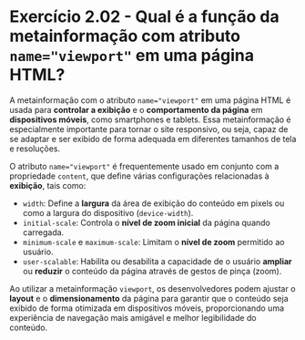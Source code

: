 # Exercício 2.02 - Qual é a função da metainformação com atributo `name="viewport"` em uma página HTML?

A metainformação com o atributo `name="viewport"` em uma página HTML é usada para **controlar a exibição** e o **comportamento da página** em **dispositivos móveis**, como smartphones e tablets. Essa metainformação é especialmente importante para tornar o site responsivo, ou seja, capaz de se adaptar e ser exibido de forma adequada em diferentes tamanhos de tela e resoluções.

O atributo `name="viewport"` é frequentemente usado em conjunto com a propriedade `content`, que define várias configurações relacionadas à **exibição**, tais como:

- `width`: Define a **largura** da área de exibição do conteúdo em pixels ou como a largura do dispositivo (`device-width`).
- `initial-scale`: Controla o **nível de zoom inicial** da página quando carregada.
- `minimum-scale` e `maximum-scale`: Limitam o **nível de zoom** permitido ao usuário.
- `user-scalable`: Habilita ou desabilita a capacidade de o usuário **ampliar** ou **reduzir** o conteúdo da página através de gestos de pinça (zoom).

Ao utilizar a metainformação `viewport`, os desenvolvedores podem ajustar o **layout** e o **dimensionamento** da página para garantir que o conteúdo seja exibido de forma otimizada em dispositivos móveis, proporcionando uma experiência de navegação mais amigável e melhor legibilidade do conteúdo.
